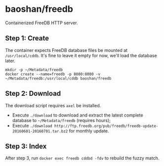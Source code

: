 # baoshan/freedb

Containerized FreeDB HTTP server.

## Step 1: Create

The container expects FreeDB database files be mounted at `/usr/local/cddb`.
It's fine to leave it empty for now, we'll load the database later.

```
mkdir -p ~/Metadata/freedb
docker create --name=freedb -p 8080:8080 -v ~/Metadata/freedb:/usr/local/cddb baoshan/freedb
```

## Step 2: Download

The download script requires `axel` be installed.

+ Execute `./download` to download and extract the latest complete database to `~/Metadata/freedb` (requires hours);
+ Execute `./download http://ftp.freedb.org/pub/freedb/freedb-update-20160601-20160701.tar.bz2` for monthly update.

## Step 3: Index

After step 3, run `docker exec freedb cddbd -fdv` to rebuild the fuzzy match.

